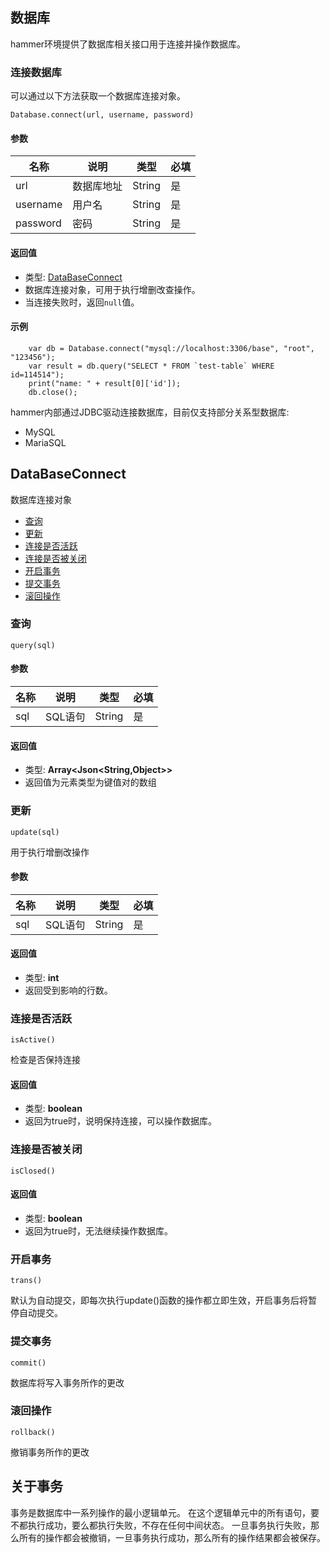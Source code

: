 ## 数据库
hammer环境提供了数据库相关接口用于连接并操作数据库。

### 连接数据库

可以通过以下方法获取一个数据库连接对象。

`Database.connect(url, username, password)`

#### 参数

| 名称       | 说明    | 类型     | 必填  |
|----------|-------|--------|-----|
| url      | 数据库地址 | String | 是   |
| username | 用户名   | String | 是   |
| password | 密码    | String | 是   |

#### 返回值
- 类型: [DataBaseConnect](#databaseconnect)
- 数据库连接对象，可用于执行增删改查操作。
- 当连接失败时，返回`null`值。

#### 示例
```
    var db = Database.connect("mysql://localhost:3306/base", "root", "123456");
    var result = db.query("SELECT * FROM `test-table` WHERE id=114514");
    print("name: " + result[0]['id']);
    db.close();
```
hammer内部通过JDBC驱动连接数据库，目前仅支持部分关系型数据库:
- MySQL
- MariaSQL

## DataBaseConnect

数据库连接对象

- [查询](#查询)
- [更新](#更新)
- [连接是否活跃](#连接是否活跃)
- [连接是否被关闭](#连接是否被关闭)
- [开启事务](#开启事务)
- [提交事务](#提交事务)
- [滚回操作](#滚回操作)

### 查询
`query(sql)`

#### 参数

| 名称  | 说明    | 类型     | 必填  |
|-----|-------|--------|-----|
| sql | SQL语句 | String | 是   |

#### 返回值
- 类型: **Array<Json<String,Object>>**
- 返回值为元素类型为键值对的数组

### 更新
`update(sql)`

用于执行增删改操作

#### 参数

| 名称  | 说明    | 类型     | 必填  |
|-----|-------|--------|-----|
| sql | SQL语句 | String | 是   |

#### 返回值
- 类型: **int**
- 返回受到影响的行数。

### 连接是否活跃
`isActive()`

检查是否保持连接
#### 返回值
- 类型: **boolean**
- 返回为true时，说明保持连接，可以操作数据库。

### 连接是否被关闭
`isClosed()`
#### 返回值
- 类型: **boolean**
- 返回为true时，无法继续操作数据库。

### 开启事务
`trans()`

默认为自动提交，即每次执行update()函数的操作都立即生效，开启事务后将暂停自动提交。

### 提交事务
`commit()`

数据库将写入事务所作的更改

### 滚回操作
`rollback()`

撤销事务所作的更改

## 关于事务

事务是数据库中一系列操作的最小逻辑单元。
在这个逻辑单元中的所有语句，要不都执行成功，要么都执行失败，不存在任何中间状态。
一旦事务执行失败，那么所有的操作都会被撤销，一旦事务执行成功，那么所有的操作结果都会被保存。